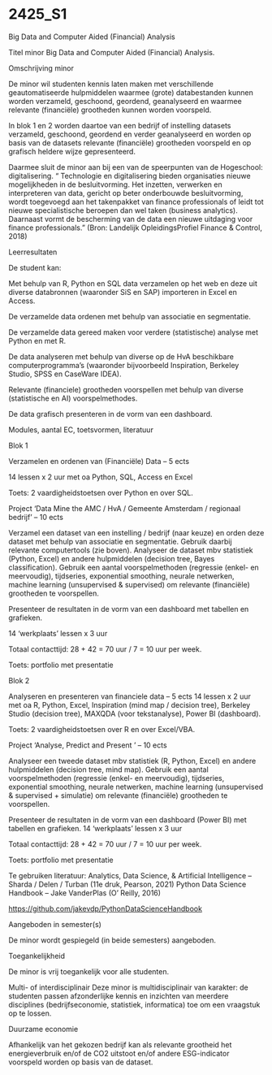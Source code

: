 # 2425_S1
Big Data and Computer Aided (Financial) Analysis

Titel minor
Big Data and Computer Aided (Financial) Analysis.




Omschrijving minor

De minor wil studenten kennis laten maken met verschillende geautomatiseerde hulpmiddelen waarmee (grote) databestanden kunnen worden verzameld, geschoond, geordend, geanalyseerd en waarmee relevante (financiële) grootheden kunnen worden voorspeld.

In blok 1 en 2 worden daartoe van een bedrijf of instelling datasets verzameld, geschoond, geordend en verder geanalyseerd en worden op basis van de datasets relevante (financiële) grootheden voorspeld en op grafisch heldere wijze gepresenteerd.

Daarmee sluit de minor aan bij een van de speerpunten van de Hogeschool: digitalisering.
“ Technologie en digitalisering bieden organisaties nieuwe mogelijkheden in de besluitvorming. Het inzetten, verwerken en interpreteren van data, gericht op beter onderbouwde besluitvorming, wordt toegevoegd aan het takenpakket van finance professionals of leidt tot nieuwe specialistische beroepen dan wel taken (business analytics). Daarnaast vormt de bescherming van de data een nieuwe uitdaging voor finance professionals.”
(Bron: Landelijk OpleidingsProfiel Finance & Control, 2018)




Leerresultaten

De student kan:

Met behulp van R, Python en SQL data verzamelen op het web en deze uit diverse databronnen (waaronder SiS en SAP) importeren in Excel en Access.

De verzamelde data ordenen met behulp van associatie en segmentatie.

De verzamelde data gereed maken voor verdere (statistische) analyse met Python en met R.

De data analyseren met behulp van diverse op de HvA beschikbare computerprogramma’s (waaronder bijvoorbeeld Inspiration, Berkeley Studio, SPSS en CaseWare IDEA).

Relevante (financiele) grootheden voorspellen met behulp van diverse (statistische en AI) voorspelmethodes.

De data grafisch presenteren in de vorm van een dashboard.




Modules, aantal EC, toetsvormen, literatuur


Blok 1

Verzamelen en ordenen van (Financiële) Data – 5 ects

14 lessen x 2 uur met oa Python, SQL, Access en Excel


Toets: 2 vaardigheidstoetsen over Python en over SQL.

Project ‘Data Mine the AMC / HvA / Gemeente Amsterdam / regionaal bedrijf’ – 10 ects

Verzamel een dataset van een instelling / bedrijf (naar keuze) en orden deze dataset met behulp van associatie en segmentatie. Gebruik daarbij relevante computertools (zie boven).
Analyseer de dataset mbv statistiek (Python, Excel) en andere hulpmiddelen (decision tree, Bayes classification). Gebruik een aantal voorspelmethoden (regressie (enkel- en meervoudig), tijdseries, exponential smoothing, neurale netwerken, machine learning (unsupervised & supervised) om relevante (financiële) grootheden te voorspellen.

Presenteer de resultaten in de vorm van een dashboard met tabellen en grafieken.


14 ‘werkplaats’ lessen x 3 uur

Totaal contacttijd: 28 + 42 = 70 uur / 7 = 10 uur per week.

Toets: portfolio met presentatie


Blok 2

Analyseren en presenteren van financiele data – 5 ects
14 lessen x 2 uur met oa R, Python, Excel, Inspiration (mind map / decision tree), Berkeley Studio (decision tree), MAXQDA (voor tekstanalyse), Power BI (dashboard).


Toets: 2 vaardigheidstoetsen over R en over Excel/VBA.


Project ‘Analyse, Predict and Present ’ – 10 ects

Analyseer een tweede dataset mbv statistiek (R, Python, Excel) en andere hulpmiddelen (decision tree, mind map). Gebruik een aantal voorspelmethoden (regressie (enkel- en meervoudig), tijdseries, exponential smoothing, neurale netwerken, machine learning (unsupervised & supervised + simulatie) om relevante (financiële) grootheden te voorspellen.

Presenteer de resultaten in de vorm van een dashboard (Power BI) met tabellen en grafieken.
14 ‘werkplaats’ lessen x 3 uur

Totaal contacttijd: 28 + 42 = 70 uur / 7 = 10 uur per week.

Toets: portfolio met presentatie

Te gebruiken literatuur:
Analytics, Data Science, & Artificial Intelligence – Sharda / Delen / Turban (11e druk, Pearson, 2021)
Python Data Science Handbook – Jake VanderPlas (O’ Reilly, 2016)

https://github.com/jakevdp/PythonDataScienceHandbook



Aangeboden in semester(s)

De minor wordt gespiegeld (in beide semesters) aangeboden.



Toegankelijkheid

De minor is vrij toegankelijk voor alle studenten.


Multi- of interdisciplinair
Deze minor is multidisciplinair van karakter: de studenten passen afzonderlijke kennis en inzichten van meerdere disciplines (bedrijfseconomie, statistiek, informatica) toe om een vraagstuk op te lossen.


Duurzame economie

Afhankelijk van het gekozen bedrijf kan als relevante grootheid het energieverbruik en/of de CO2 uitstoot en/of andere ESG-indicator voorspeld worden op basis van de dataset.
